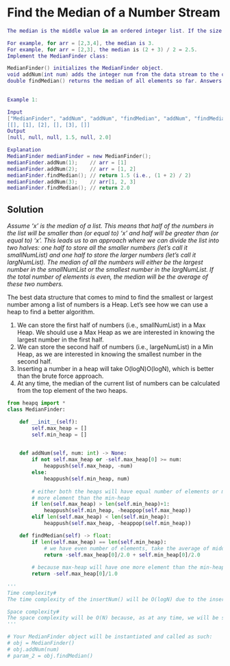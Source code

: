 # Find the Median of a Number Stream

```Lua
The median is the middle value in an ordered integer list. If the size of the list is even, there is no middle value and the median is the mean of the two middle values.

For example, for arr = [2,3,4], the median is 3.
For example, for arr = [2,3], the median is (2 + 3) / 2 = 2.5.
Implement the MedianFinder class:

MedianFinder() initializes the MedianFinder object.
void addNum(int num) adds the integer num from the data stream to the data structure.
double findMedian() returns the median of all elements so far. Answers within 10-5 of the actual answer will be accepted.
 

Example 1:

Input
["MedianFinder", "addNum", "addNum", "findMedian", "addNum", "findMedian"]
[[], [1], [2], [], [3], []]
Output
[null, null, null, 1.5, null, 2.0]

Explanation
MedianFinder medianFinder = new MedianFinder();
medianFinder.addNum(1);    // arr = [1]
medianFinder.addNum(2);    // arr = [1, 2]
medianFinder.findMedian(); // return 1.5 (i.e., (1 + 2) / 2)
medianFinder.addNum(3);    // arr[1, 2, 3]
medianFinder.findMedian(); // return 2.0
```

## Solution

*Assume ‘x’ is the median of a list. This means that half of the numbers in the list will be smaller than (or equal to) ‘x’ and half will be greater than (or equal to) ‘x’. This leads us to an approach where we can divide the list into two halves: one half to store all the smaller numbers (let’s call it smallNumList) and one half to store the larger numbers (let’s call it largNumList). The median of all the numbers will either be the largest number in the smallNumList or the smallest number in the largNumList. If the total number of elements is even, the median will be the average of these two numbers.*

The best data structure that comes to mind to find the smallest or largest number among a list of numbers is a Heap. Let’s see how we can use a heap to find a better algorithm.

1. We can store the first half of numbers (i.e., smallNumList) in a Max Heap. We should use a Max Heap as we are interested in knowing the largest number in the first half.
2. We can store the second half of numbers (i.e., largeNumList) in a Min Heap, as we are interested in knowing the smallest number in the second half.
3. Inserting a number in a heap will take O(logN)O(logN), which is better than the brute force approach.
4. At any time, the median of the current list of numbers can be calculated from the top element of the two heaps.

```python
from heapq import *
class MedianFinder:

    def __init__(self):
        self.max_heap = []
        self.min_heap = []
        

    def addNum(self, num: int) -> None:
        if not self.max_heap or -self.max_heap[0] >= num:
            heappush(self.max_heap, -num)
        else:
            heappush(self.min_heap, num)
        
        # either both the heaps will have equal number of elements or max-heap will have one
        # more element than the min-heap
        if len(self.max_heap) > len(self.min_heap)+1:
            heappush(self.min_heap, -heappop(self.max_heap))
        elif len(self.max_heap) < len(self.min_heap):
            heappush(self.max_heap, -heappop(self.min_heap))

    def findMedian(self) -> float:
        if len(self.max_heap) == len(self.min_heap):
            # we have even number of elements, take the average of middle two elements
            return -self.max_heap[0]/2.0 + self.min_heap[0]/2.0
        
        # because max-heap will have one more element than the min-heap
        return -self.max_heap[0]/1.0
            
'''
Time complexity#
The time complexity of the insertNum() will be O(logN) due to the insertion in the heap. The time complexity of the findMedian() will be O(1) as we can find the median from the top elements of the heaps.

Space complexity#
The space complexity will be O(N) because, as at any time, we will be storing all the numbers.
'''

# Your MedianFinder object will be instantiated and called as such:
# obj = MedianFinder()
# obj.addNum(num)
# param_2 = obj.findMedian()

```
 
 

